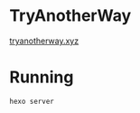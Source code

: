 # TryAnotherWay

[tryanotherway.xyz](https://tryanotherway.xyz/)

# Running

```bash
hexo server
```
